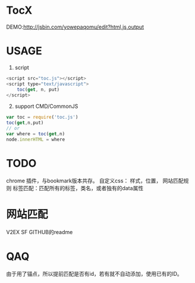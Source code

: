 # TocX

DEMO:http://jsbin.com/yowepaqomu/edit?html,js,output

# USAGE

1. script
```js
<script src="toc.js"></script>
<script type="text/javascript">
	toc(get, n, put)
</script>
```
2. support CMD/CommonJS
```js
var toc = require('toc.js')
toc(get,n,put)
// or
var where = toc(get,n)
node.innerHTML = where
```

# TODO

chrome 插件，与bookmark版本共存。
自定义css： 样式，位置，
网站匹配规则
标签匹配：匹配所有的标签，类名，或者独有的data属性


# 网站匹配

V2EX  SF  GITHUB的readme


# QAQ

由于用了锚点，所以提前匹配是否有id，若有就不自动添加，使用已有的ID。